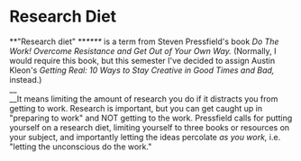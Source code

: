 # Research Diet

**"Research diet" **_****_ is a term from Steven Pressfield's book _Do The Work! Overcome Resistance and Get Out of Your Own Way._ (Normally, I would require this book, but this semester I've decided to assign Austin Kleon's _Getting Real: 10 Ways to Stay Creative in Good Times and Bad,_ instead.) \
__\
__It means limiting the amount of research you do if it distracts you from getting to work. Research is important, but you can get caught up in "preparing to work" and NOT getting to the work. Pressfield calls for putting yourself on a research diet, limiting yourself to three books or resources on your subject, and importantly letting the ideas percolate _as you work,_ i.e. "letting the unconscious do the work."
